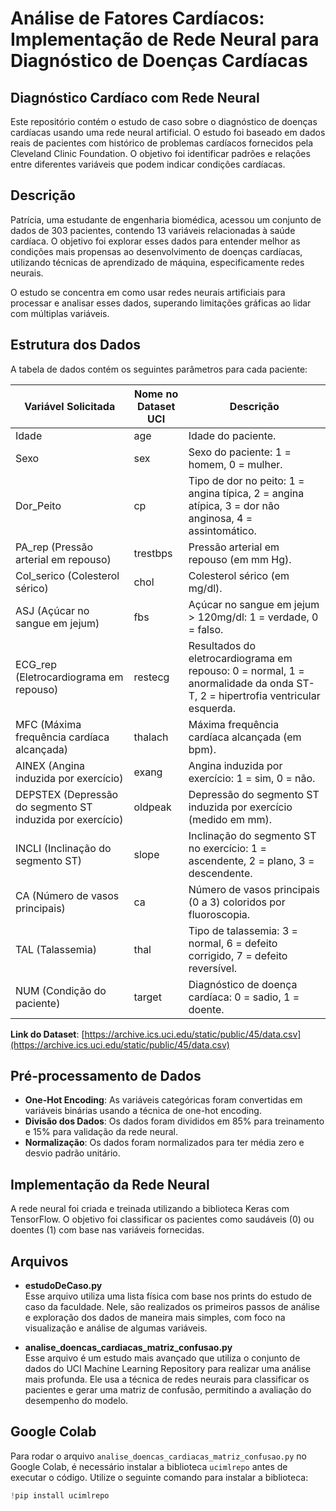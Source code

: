 # Análise de Fatores Cardíacos: Implementação de Rede Neural para Diagnóstico de Doenças Cardíacas

## Diagnóstico Cardíaco com Rede Neural

Este repositório contém o estudo de caso sobre o diagnóstico de doenças cardíacas usando uma rede neural artificial. O estudo foi baseado em dados reais de pacientes com histórico de problemas cardíacos fornecidos pela Cleveland Clinic Foundation. O objetivo foi identificar padrões e relações entre diferentes variáveis que podem indicar condições cardíacas.

## Descrição

Patrícia, uma estudante de engenharia biomédica, acessou um conjunto de dados de 303 pacientes, contendo 13 variáveis relacionadas à saúde cardíaca. O objetivo foi explorar esses dados para entender melhor as condições mais propensas ao desenvolvimento de doenças cardíacas, utilizando técnicas de aprendizado de máquina, especificamente redes neurais.

O estudo se concentra em como usar redes neurais artificiais para processar e analisar esses dados, superando limitações gráficas ao lidar com múltiplas variáveis.

## Estrutura dos Dados

A tabela de dados contém os seguintes parâmetros para cada paciente:

| Variável Solicitada | Nome no Dataset UCI | Descrição |
|---------------------|---------------------|-----------|
| Idade               | age                 | Idade do paciente. |
| Sexo                | sex                 | Sexo do paciente: 1 = homem, 0 = mulher. |
| Dor_Peito           | cp                  | Tipo de dor no peito: 1 = angina típica, 2 = angina atípica, 3 = dor não anginosa, 4 = assintomático. |
| PA_rep (Pressão arterial em repouso) | trestbps | Pressão arterial em repouso (em mm Hg). |
| Col_serico (Colesterol sérico) | chol | Colesterol sérico (em mg/dl). |
| ASJ (Açúcar no sangue em jejum) | fbs | Açúcar no sangue em jejum > 120mg/dl: 1 = verdade, 0 = falso. |
| ECG_rep (Eletrocardiograma em repouso) | restecg | Resultados do eletrocardiograma em repouso: 0 = normal, 1 = anormalidade da onda ST-T, 2 = hipertrofia ventricular esquerda. |
| MFC (Máxima frequência cardíaca alcançada) | thalach | Máxima frequência cardíaca alcançada (em bpm). |
| AINEX (Angina induzida por exercício) | exang | Angina induzida por exercício: 1 = sim, 0 = não. |
| DEPSTEX (Depressão do segmento ST induzida por exercício) | oldpeak | Depressão do segmento ST induzida por exercício (medido em mm). |
| INCLI (Inclinação do segmento ST) | slope | Inclinação do segmento ST no exercício: 1 = ascendente, 2 = plano, 3 = descendente. |
| CA (Número de vasos principais) | ca | Número de vasos principais (0 a 3) coloridos por fluoroscopia. |
| TAL (Talassemia) | thal | Tipo de talassemia: 3 = normal, 6 = defeito corrigido, 7 = defeito reversível. |
| NUM (Condição do paciente) | target | Diagnóstico de doença cardíaca: 0 = sadio, 1 = doente. |

**Link do Dataset**: [https://archive.ics.uci.edu/static/public/45/data.csv](https://archive.ics.uci.edu/static/public/45/data.csv)

## Pré-processamento de Dados

- **One-Hot Encoding**: As variáveis categóricas foram convertidas em variáveis binárias usando a técnica de one-hot encoding.
- **Divisão dos Dados**: Os dados foram divididos em 85% para treinamento e 15% para validação da rede neural.
- **Normalização**: Os dados foram normalizados para ter média zero e desvio padrão unitário.

## Implementação da Rede Neural

A rede neural foi criada e treinada utilizando a biblioteca Keras com TensorFlow. O objetivo foi classificar os pacientes como saudáveis (0) ou doentes (1) com base nas variáveis fornecidas.

## Arquivos

- **estudoDeCaso.py**  
Esse arquivo utiliza uma lista física com base nos prints do estudo de caso da faculdade. Nele, são realizados os primeiros passos de análise e exploração dos dados de maneira mais simples, com foco na visualização e análise de algumas variáveis.

- **analise_doencas_cardiacas_matriz_confusao.py**  
Esse arquivo é um estudo mais avançado que utiliza o conjunto de dados do UCI Machine Learning Repository para realizar uma análise mais profunda. Ele usa a técnica de redes neurais para classificar os pacientes e gerar uma matriz de confusão, permitindo a avaliação do desempenho do modelo.

## Google Colab

Para rodar o arquivo `analise_doencas_cardiacas_matriz_confusao.py` no Google Colab, é necessário instalar a biblioteca `ucimlrepo` antes de executar o código. Utilize o seguinte comando para instalar a biblioteca:

```python
!pip install ucimlrepo
